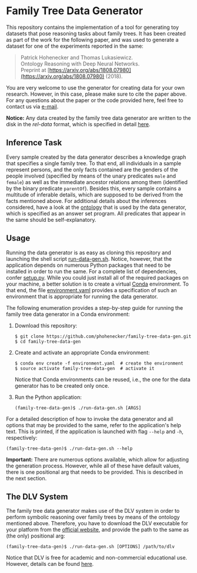 Family Tree Data Generator
==========================


This repository contains the implementation of a tool for generating toy datasets that pose reasoning tasks about
family trees.
It has been created as part of the work for the following paper, and was used to generate a dataset for one of the
experiments reported in the same:

> Patrick Hohenecker and Thomas Lukasiewicz.  
> Ontology Reasoning with Deep Neural Networks.  
> Preprint at [https://arxiv.org/abs/1808.07980](https://arxiv.org/abs/1808.07980) (2018).

You are very welcome to use the generator for creating data for your own research.
However, in this case, please make sure to cite the paper above.
For any questions about the paper or the code provided here, feel free to contact us via
[e-mail](mailto:patrick.hohenecker@cs.ox.ac.uk).

**Notice:**
Any data created by the family tree data generator are written to the disk in the *rel-data* format, which is specified
in detail [here](https://github.com/phohenecker/rel-data).


Inference Task
--------------

Every sample created by the data generator describes a knowledge graph that specifies a single family tree.
To that end, all individuals in a sample represent persons, and the only facts contained are the genders of the people
involved (specified by means of the unary predicates `male` and `female`) as well as the immediate ancestor relations
among them (identified by the binary predicate `parentOf`).
Besides this, every sample contains a multitude of inferable details, which are supposed to be derived from the facts
mentioned above.
For additional details about the inferences considered, have a look at the [ontology](/src/main/asp/ontology.asp) that
is used by the data generator, which is specified as an answer set program.
All predicates that appear in the same should be self-explanatory.


Usage
-----

Running the data generator is as easy as cloning this repository and launching the shell script
[run-data-gen.sh](/run-data-gen.sh).
Notice, however, that the application depends on numerous Python packages that need to be installed in order to run the
same.
For a complete list of dependencies, confer [setup.py](/setup.py).
While you could just install all of the required packages on your machine, a better solution is to create a virtual
[Conda](https://conda.io/docs/) environment.
To that end, the file [environment.yaml](/environment.yaml) provides a specification of such an environment that is
appropriate for running the data generator.

The following enumeration provides a step-by-step guide for running the family tree data generator in a Conda
environment:

1. Download this repository:

   ```
   $ git clone https://github.com/phohenecker/family-tree-data-gen.git
   $ cd family-tree-data-gen
   ```

2. Create and activate an appropriate Conda environment:

   ```
   $ conda env create -f environment.yaml  # create the environment
   $ source activate family-tree-data-gen  # activate it
   ```
   
   Notice that Conda environments can be reused, i.e., the one for the data generator has to be created only once.
   
3. Run the Python application:

   ```
   (family-tree-data-gen)$ ./run-data-gen.sh [ARGS]
   ```

For a detailed description of how to invoke the data generator and all options that may be provided to the same, refer
to the application's help text.
This is printed, if the application is launched with flag `--help` and `-h`, respectively:

```
(family-tree-data-gen)$ ./run-data-gen.sh --help
```

**Important:**
There are numerous options available, which allow for adjusting the generation process.
However, while all of these have default values, there is one positional arg that needs to be provided.
This is described in the next section.


The DLV System
--------------

The family tree data generator makes use of the DLV system in order to perform symbolic reasoning over family trees by
means of the ontology mentioned above.
Therefore, you have to download the DLV executable for your platform from the
[official website](http://www.dlvsystem.com/dlv/#1),
and provide the path to the same as (the only) positional arg:

```
(family-tree-data-gen)$ ./run-data-gen.sh [OPTIONS] /path/to/dlv
```

Notice that DLV is free for academic and non-commercial educational use.
However, details can be found [here](http://www.dlvsystem.com/dlv/#0).
